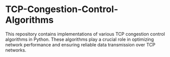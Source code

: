 # TCP-Congestion-Control-Algorithms
This repository contains implementations of various TCP congestion control algorithms in Python. These algorithms play a crucial role in optimizing network performance and ensuring reliable data transmission over TCP networks.
